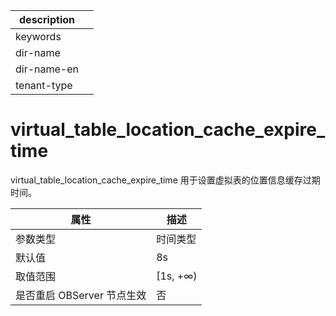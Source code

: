 |description||
|---|---|
|keywords||
|dir-name||
|dir-name-en||
|tenant-type||

# virtual_table_location_cache_expire_time

virtual_table_location_cache_expire_time 用于设置虚拟表的位置信息缓存过期时间。

|      **属性**      |  **描述**   |
|------------------|-----------|
| 参数类型             | 时间类型      |
| 默认值              | 8s        |
| 取值范围             | \[1s, +∞) |
| 是否重启 OBServer 节点生效 | 否         |
